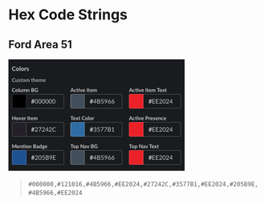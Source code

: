 # Hex Code Strings
## Ford Area 51
![slack area 51](./images/slack_area51_colors.png)
>`#000000,#121016,#4B5966,#EE2024,#27242C,#3577B1,#EE2024,#205B9E,#4B5966,#EE2024`

